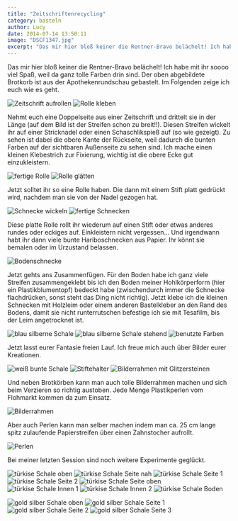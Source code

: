 ```yaml
---
title: "Zeitschriftenrecycling"
category: basteln
author: Lucy
date: 2014-07-14 13:50:11
image: "DSCF1347.jpg"
excerpt: "Das mir hier bloß keiner die Rentner-Bravo belächelt! Ich habe mit ihr soooo viel Spaß, weil da ganz tolle Farben drin sind."
---
```


Das mir hier bloß keiner die Rentner-Bravo belächelt! Ich habe mit ihr soooo viel Spaß, weil da ganz tolle Farben drin sind. Der oben abgebildete Brotkorb ist aus der Apothekenrundschau gebastelt. Im Folgenden zeige ich euch wie es geht.


![Zeitschrift aufrollen](DSCF1335.jpg)
![Rolle kleben](DSCF1336.jpg)

Nehmt euch eine Doppelseite aus einer Zeitschrift und drittelt sie in der Länge (auf dem Bild ist der Streifen schon zu breit!!). Diesen Streifen wickelt ihr auf einer Stricknadel oder einen Schaschlikspieß auf (so wie gezeigt). Zu sehen ist dabei die obere Kante der Rückseite, weil dadurch die bunten Farben auf der sichtbaren Außenseite zu sehen sind. Ich mache einen kleinen Klebestrich zur Fixierung, wichtig ist die obere Ecke gut einzukleistern.


![fertige Rolle](DSCF1337.jpg)
![Rolle glätten](DSCF1338.jpg)

Jetzt solltet ihr so eine Rolle haben. Die dann mit einem Stift platt gedrückt wird, nachdem man sie von der Nadel gezogen hat.


![Schnecke wickeln](DSCF1339.jpg)
![fertige Schnecken](DSCF1340.jpg)

Diese platte Rolle rollt ihr wiederum auf einen Stift oder etwas anderes rundes oder eckiges auf. Einkleistern nicht vergessen... Und irgendwann habt ihr dann viele bunte Hariboschnecken aus Papier. Ihr könnt sie bemalen oder im Urzustand belassen.


![Bodenschnecke](DSCF1341-e1422103198308.jpg)

Jetzt gehts ans Zusammenfügen. Für den Boden habe ich ganz viele Streifen zusammengeklebt bis ich den Boden meiner Hohlkörperform (hier ein Plastikblumentopf) bedeckt habe (zwischendurch immer die Schnecke flachdrücken, sonst steht das Ding nicht richtig). Jetzt klebe ich die kleinen Schnecken mit Holzleim oder einem anderen Bastelkleber an den Rand des Bodens, damit sie nicht runterrutschen befestige ich sie mit Tesafilm, bis der Leim angetrocknet ist.


![blau silberne Schale](DSCF1346.jpg)
![blau silberne Schale stehend](DSCF1347.jpg)
![benutzte Farben](DSCF1344.jpg)

Jetzt lasst eurer Fantasie freien Lauf. Ich freue mich auch über Bilder eurer Kreationen.

![weiß bunte Schale](DSCF1342-e1422103171313.jpg)
![Stiftehalter](DSCF1348-e1422103460448.jpg)
![Bilderrahmen mit Glitzersteinen](DSCF1350-e1422103483979.jpg)

Und neben Brotkörben kann man auch tolle Bilderrahmen machen und sich beim Verzieren so richtig austoben. Jede Menge Plastikperlen vom Flohmarkt kommen da zum Einsatz.      

![Bilderrahmen](DSCF1349.jpg)

Aber auch Perlen kann man selber machen indem man ca. 25 cm lange spitz zulaufende Papierstreifen über einen Zahnstocher aufrollt.

![Perlen](DSCF1352.jpg)


Bei meiner letzten Session sind noch weitere Experimente geglückt.

![türkise Schale oben](DSCF1461.JPG)
![türkise Schale Seite nah](DSCF1462.JPG)
![türkise Schale Seite 1](DSCF1463.JPG)
![türkise Schale Seite 2](DSCF1464.JPG)
![türkise Schale Seite oben](DSCF1465.JPG)
![türkise Schale Innen 1](DSCF1466.JPG)
![türkise Schale Innen 2](DSCF1467.JPG)
![türkise Schale Boden](DSCF1468.JPG)

![gold silber Schale oben](DSCF1469.JPG)
![gold silber Schale Seite 1](DSCF1470.JPG)
![gold silber Schale Seite 2](DSCF1471.JPG)
![gold silber Schale Seite 3](DSCF1472.JPG)
